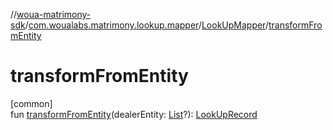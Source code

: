 //[woua-matrimony-sdk](../../../index.md)/[com.woualabs.matrimony.lookup.mapper](../index.md)/[LookUpMapper](index.md)/[transformFromEntity](transform-from-entity.md)

# transformFromEntity

[common]\
fun [transformFromEntity](transform-from-entity.md)(dealerEntity: [List](https://kotlinlang.org/api/latest/jvm/stdlib/kotlin.collections/-list/index.html)<DealerEntity>?): [LookUpRecord](../-look-up-record/index.md)

